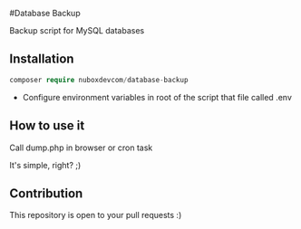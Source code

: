 #Database Backup

Backup script for MySQL databases

## Installation

```php
composer require nuboxdevcom/database-backup
```
- Configure environment variables in root of the script that file called .env

## How to use it

Call dump.php in browser or cron task

It's simple, right? ;)

## Contribution
This repository is open to your pull requests :)
